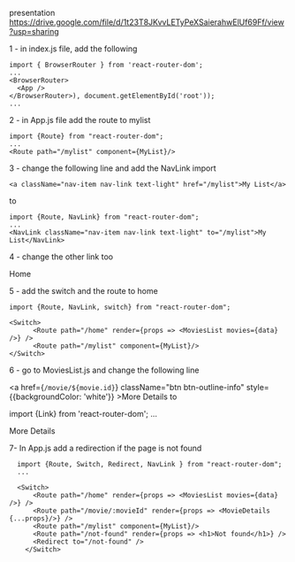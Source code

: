presentation https://drive.google.com/file/d/1t23T8JKvvLETyPeXSaierahwElUf69Ff/view?usp=sharing

1 - in index.js file, add the following

    import { BrowserRouter } from 'react-router-dom';
    ...
    <BrowserRouter>
      <App />
    </BrowserRouter>), document.getElementById('root'));
    ...

2 - in App.js file add the route to mylist

    import {Route} from "react-router-dom";
    ...
    <Route path="/mylist" component={MyList}/>

3 - change the following line and add the NavLink import

    <a className="nav-item nav-link text-light" href="/mylist">My List</a>

to

    import {Route, NavLink} from "react-router-dom";
    ...
    <NavLink className="nav-item nav-link text-light" to="/mylist">My List</NavLink>

4 - change the other link too
  
 <NavLink className="nav-item nav-link text-light" to="/home">Home</NavLink>

5 - add the switch and the route to home

    import {Route, NavLink, switch} from "react-router-dom";

    <Switch>
          <Route path="/home" render={props => <MoviesList movies={data} />} />
          <Route path="/mylist" component={MyList}/>
    </Switch>

6 - go to MoviesList.js and change the following line
  
 <a href={`/movie/${movie.id}`} className="btn btn-outline-info" style={{backgroundColor: 'white'}} >More Details</a>
to
  
 import {Link} from 'react-router-dom';
...
<Link to={`/movie/${movie.id}`} params={{ movieId: movie.id }} className="btn btn-outline-info" style={{backgroundColor: 'white'}} >More Details</Link>

7- In App.js add a redirection if the page is not found

      import {Route, Switch, Redirect, NavLink } from "react-router-dom";
      ...

      <Switch>
          <Route path="/home" render={props => <MoviesList movies={data} />} />
          <Route path="/movie/:movieId" render={props => <MovieDetails {...props}/>} />
          <Route path="/mylist" component={MyList}/>
          <Route path="/not-found" render={props => <h1>Not found</h1>} />
          <Redirect to="/not-found" />
        </Switch>
